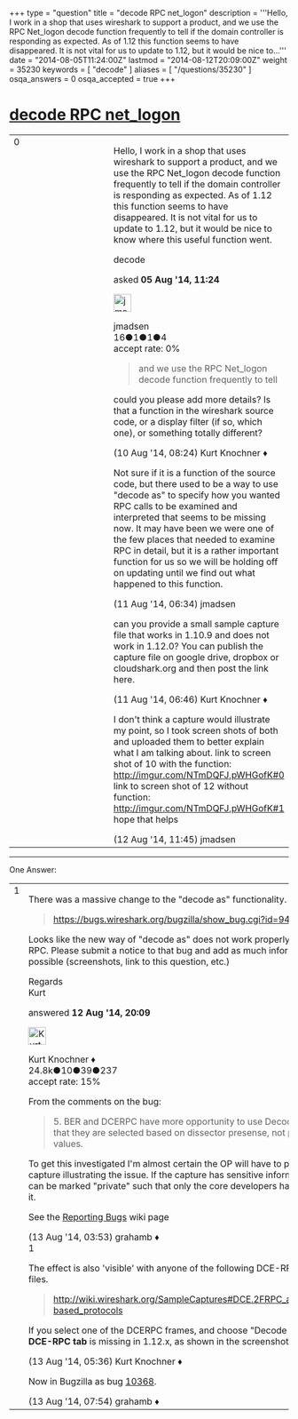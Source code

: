 +++
type = "question"
title = "decode RPC net_logon"
description = '''Hello,  I work in a shop that uses wireshark to support a product, and we use the RPC Net_logon decode function frequently to tell if the domain controller is responding as expected. As of 1.12 this function seems to have disappeared. It is not vital for us to update to 1.12, but it would be nice to...'''
date = "2014-08-05T11:24:00Z"
lastmod = "2014-08-12T20:09:00Z"
weight = 35230
keywords = [ "decode" ]
aliases = [ "/questions/35230" ]
osqa_answers = 0
osqa_accepted = true
+++

<div class="headNormal">

# [decode RPC net\_logon](/questions/35230/decode-rpc-net_logon)

</div>

<div id="main-body">

<div id="askform">

<table id="question-table" style="width:100%;"><colgroup><col style="width: 50%" /><col style="width: 50%" /></colgroup><tbody><tr class="odd"><td style="width: 30px; vertical-align: top"><div class="vote-buttons"><div id="post-35230-score" class="post-score" title="current number of votes">0</div><div id="favorite-count" class="favorite-count"></div></div></td><td><div id="item-right"><div class="question-body"><p>Hello, I work in a shop that uses wireshark to support a product, and we use the RPC Net_logon decode function frequently to tell if the domain controller is responding as expected. As of 1.12 this function seems to have disappeared. It is not vital for us to update to 1.12, but it would be nice to know where this useful function went.</p></div><div id="question-tags" class="tags-container tags">decode</div><div id="question-controls" class="post-controls"></div><div class="post-update-info-container"><div class="post-update-info post-update-info-user"><p>asked <strong>05 Aug '14, 11:24</strong></p><img src="https://secure.gravatar.com/avatar/5115a34ce66b0260069e51c489e521ac?s=32&amp;d=identicon&amp;r=g" class="gravatar" width="32" height="32" alt="jmadsen&#39;s gravatar image" /><p>jmadsen<br />
<span class="score" title="16 reputation points">16</span><span title="1 badges"><span class="badge1">●</span><span class="badgecount">1</span></span><span title="1 badges"><span class="silver">●</span><span class="badgecount">1</span></span><span title="4 badges"><span class="bronze">●</span><span class="badgecount">4</span></span><br />
<span class="accept_rate" title="Rate of the user&#39;s accepted answers">accept rate:</span> <span title="jmadsen has no accepted answers">0%</span></p></div></div><div id="comments-container-35230" class="comments-container"><span id="35379"></span><div id="comment-35379" class="comment"><div id="post-35379-score" class="comment-score"></div><div class="comment-text"><blockquote><p>and we use the RPC Net_logon decode function frequently to tell</p></blockquote><p>could you please add more details? Is that a function in the wireshark source code, or a display filter (if so, which one), or something totally different?</p></div><div id="comment-35379-info" class="comment-info"><span class="comment-age">(10 Aug '14, 08:24)</span> Kurt Knochner ♦</div></div><span id="35405"></span><div id="comment-35405" class="comment"><div id="post-35405-score" class="comment-score"></div><div class="comment-text"><p>Not sure if it is a function of the source code, but there used to be a way to use "decode as" to specify how you wanted RPC calls to be examined and interpreted that seems to be missing now. It may have been we were one of the few places that needed to examine RPC in detail, but it is a rather important function for us so we will be holding off on updating until we find out what happened to this function.</p></div><div id="comment-35405-info" class="comment-info"><span class="comment-age">(11 Aug '14, 06:34)</span> jmadsen</div></div><span id="35406"></span><div id="comment-35406" class="comment"><div id="post-35406-score" class="comment-score"></div><div class="comment-text"><p>can you provide a small sample capture file that works in 1.10.9 and does not work in 1.12.0? You can publish the capture file on google drive, dropbox or cloudshark.org and then post the link here.</p></div><div id="comment-35406-info" class="comment-info"><span class="comment-age">(11 Aug '14, 06:46)</span> Kurt Knochner ♦</div></div><span id="35438"></span><div id="comment-35438" class="comment"><div id="post-35438-score" class="comment-score"></div><div class="comment-text"><p>I don't think a capture would illustrate my point, so I took screen shots of both and uploaded them to better explain what I am talking about. link to screen shot of 10 with the function: <a href="http://imgur.com/NTmDQFJ,pWHGofK#0">http://imgur.com/NTmDQFJ,pWHGofK#0</a> link to screen shot of 12 without function: <a href="http://imgur.com/NTmDQFJ,pWHGofK#1">http://imgur.com/NTmDQFJ,pWHGofK#1</a> hope that helps</p></div><div id="comment-35438-info" class="comment-info"><span class="comment-age">(12 Aug '14, 11:45)</span> jmadsen</div></div></div><div id="comment-tools-35230" class="comment-tools"></div><div class="clear"></div><div id="comment-35230-form-container" class="comment-form-container"></div><div class="clear"></div></div></td></tr></tbody></table>

------------------------------------------------------------------------

<div class="tabBar">

<span id="sort-top"></span>

<div class="headQuestions">

One Answer:

</div>

</div>

<span id="35446"></span>

<div id="answer-container-35446" class="answer accepted-answer">

<table style="width:100%;"><colgroup><col style="width: 50%" /><col style="width: 50%" /></colgroup><tbody><tr class="odd"><td style="width: 30px; vertical-align: top"><div class="vote-buttons"><div id="post-35446-score" class="post-score" title="current number of votes">1</div></div></td><td><div class="item-right"><div class="answer-body"><p>There was a massive change to the "decode as" functionality.</p><blockquote><p><a href="https://bugs.wireshark.org/bugzilla/show_bug.cgi?id=9450">https://bugs.wireshark.org/bugzilla/show_bug.cgi?id=9450</a></p></blockquote><p>Looks like the new way of "decode as" does not work properly for DCE-RPC. Please submit a notice to that bug and add as much information as possible (screenshots, link to this question, etc.)</p><p>Regards<br />
Kurt</p></div><div class="answer-controls post-controls"></div><div class="post-update-info-container"><div class="post-update-info post-update-info-user"><p>answered <strong>12 Aug '14, 20:09</strong></p><img src="https://secure.gravatar.com/avatar/23b7bf5b13bc2c98b2e8aa9869ca5d75?s=32&amp;d=identicon&amp;r=g" class="gravatar" width="32" height="32" alt="Kurt%20Knochner&#39;s gravatar image" /><p>Kurt Knochner ♦<br />
<span class="score" title="24767 reputation points"><span>24.8k</span></span><span title="10 badges"><span class="badge1">●</span><span class="badgecount">10</span></span><span title="39 badges"><span class="silver">●</span><span class="badgecount">39</span></span><span title="237 badges"><span class="bronze">●</span><span class="badgecount">237</span></span><br />
<span class="accept_rate" title="Rate of the user&#39;s accepted answers">accept rate:</span> <span title="Kurt Knochner has 344 accepted answers">15%</span> </br></p></div></div><div id="comments-container-35446" class="comments-container"><span id="35451"></span><div id="comment-35451" class="comment"><div id="post-35451-score" class="comment-score"></div><div class="comment-text"><p>From the comments on the bug:</p><blockquote>5. BER and DCERPC have more opportunity to use Decode As now that they are selected based on dissector presense, not packet_info values.</blockquote><p>To get this investigated I'm almost certain the OP will have to provide a capture illustrating the issue. If the capture has sensitive information then it can be marked "private" such that only the core developers have access to it.</p><p>See the <a href="http://wiki.wireshark.org/ReportingBugs">Reporting Bugs</a> wiki page</p></div><div id="comment-35451-info" class="comment-info"><span class="comment-age">(13 Aug '14, 03:53)</span> grahamb ♦</div></div><span id="35455"></span><div id="comment-35455" class="comment"><div id="post-35455-score" class="comment-score">1</div><div class="comment-text"><p>The effect is also 'visible' with anyone of the following DCE-RPC capture files.</p><blockquote><p><a href="http://wiki.wireshark.org/SampleCaptures#DCE.2FRPC_and_MSRPC-based_protocols">http://wiki.wireshark.org/SampleCaptures#DCE.2FRPC_and_MSRPC-based_protocols</a></p></blockquote><p>If you select one of the DCERPC frames, and choose "Decode as", the <strong>DCE-RPC tab</strong> is missing in 1.12.x, as shown in the screenshots of the OP.</p></div><div id="comment-35455-info" class="comment-info"><span class="comment-age">(13 Aug '14, 05:36)</span> Kurt Knochner ♦</div></div><span id="35459"></span><div id="comment-35459" class="comment"><div id="post-35459-score" class="comment-score"></div><div class="comment-text"><p>Now in Bugzilla as bug <a href="https://bugs.wireshark.org/bugzilla/show_bug.cgi?id=10368">10368</a>.</p></div><div id="comment-35459-info" class="comment-info"><span class="comment-age">(13 Aug '14, 07:54)</span> grahamb ♦</div></div></div><div id="comment-tools-35446" class="comment-tools"></div><div class="clear"></div><div id="comment-35446-form-container" class="comment-form-container"></div><div class="clear"></div></div></td></tr></tbody></table>

</div>

<div class="paginator-container-left">

</div>

</div>

</div>

